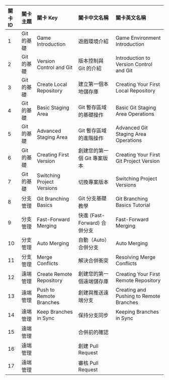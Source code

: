 | 關卡 ID | 關卡主題   | 關卡 Key                   | 關卡中文名稱                 | 關卡英文名稱                            |
| :------ | :--------- | :------------------------- | :--------------------------- | :-------------------------------------- |
| 1       | Git 的基礎 | Game Introduction          | 遊戲環境介紹                 | Game Environment Introduction           |
| 2       | Git 的基礎 | Version Control and Git    | 版本控制與 Git 的介紹        | Introduction to Version Control and Git |
| 3       | Git 的基礎 | Create Local Repository    | 建立第一個本地儲存庫         | Creating Your First Local Repository    |
| 4       | Git 的基礎 | Basic Staging Area         | Git 暫存區域的基礎操作       | Basic Git Staging Area Operations       |
| 5       | Git 的基礎 | Advanced Staging Area      | Git 暫存區域的進階操作       | Advanced Git Staging Area Operations    |
| 6       | Git 的基礎 | Creating First Version     | 創建您的第一個 Git 專案版本  | Creating Your First Git Project Version |
| 7       | Git 的基礎 | Switching Project Versions | 切換專案版本                 | Switching Project Versions              |
| 8       | 分支管理   | Git Branching Basics       | Git 分支基礎教學             | Git Branching Basics Tutorial           |
| 9       | 分支管理   | Fast-Forward Merging       | 快進 (Fast-Forward) 合併分支 | Fast-Forward Merging                    |
| 10      | 分支管理   | Auto Merging               | 自動（Auto）合併分支         | Auto Merging                            |
| 11      | 分支管理   | Merge Conflicts            | 解決合併衝突                 | Resolving Merge Conflicts               |
| 12      | 遠端管理   | Create Remote Repository   | 創建您的第一個遠端儲存庫     | Creating Your First Remote Repository   |
| 13      | 遠端管理   | Push to Remote Branches    | 創建與推送遠端分支           | Creating and Pushing to Remote Branches |
| 14      | 遠端管理   | Keep Branches in Sync      | 保持分支同步                 | Keeping Branches in Sync                |
| 15      | 遠端管理   |                            | 合併前的確認                 |
| 16      | 遠端管理   |                            | 創建 Pull Request            |
| 17      | 遠端管理   |                            | 審核 Pull Request            |
